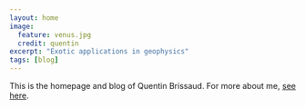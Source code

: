 ```yaml
---
layout: home
image:
  feature: venus.jpg
  credit: quentin
excerpt: "Exotic applications in geophysics"
tags: [blog]
---
```


This is the homepage and blog of Quentin Brissaud. For more about me, <a href="/about" style="text-decoration: underline">see here</a>.
